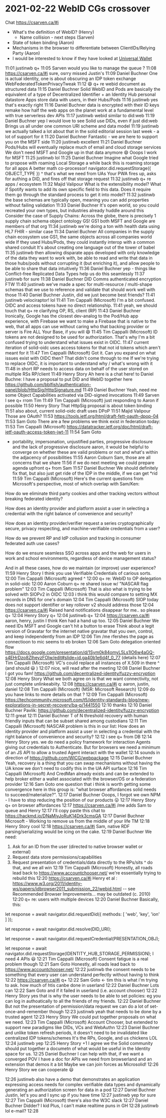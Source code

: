 # 2021-02-22 WebID CGs crossover
Chat
https://csarven.ca/#i
* What's the definition of WebID? (Henry)
  * Name collision - next steps (Sarven)
* State of token binding (Aaron)
* Mechanisms in the browser to differentiate between ClientIDs/Relying Party (Aaron)
* I would be interested to know if they have looked at [Universal Wallet](
https://w3c-ccg.github.io/universal-wallet-interop-spec/
)


11:01
justinwb
q+
11:05
Sarven would you like to manage the queue ?
11:08
https://csarven.ca/#i
sure, osrry missed Justin's
11:09
Daniel Buchner
One is actual identity, one is about obscuring an IDP token exchange
WebFederatedTokenPrivacyTweak
11:12
😄
q+ re webid document as structured data
11:15
Daniel Buchner
Solid WebID and Pods are basically the equivalent of a type of Decentralized Identifier + an Identity Hub personal datastore
Apps store data with users, in their Hubs/Pods
11:16
justinwb
yes that's exactly right
11:16
Daniel Buchner
data is encrypted with their ID keys
remake how half the web apps on the planet work at a fundamental level with true serverless dev APIs
11:17
justinwb
webid similar to did:web
11:19
Daniel Buchner
yep
I would love to see Solid use DIDs, even if just did:web
Brings us all under one common URI scheme and data model
11:19
justinwb
we actually talked a lot about that in the solid editorial session last week - a lot of support for it
11:20
Daniel Buchner
Fantastic - we are here to support you on the MSFT side
11:20
justinwb
excellent
11:21
Daniel Buchner
Pods/Hubs will eventually replace much of email and cloud storage services
We don't need MSFT and Google up in that data anymore  😄
Ooops I work for MSFT
11:25
justinwb
lol
11:25
Daniel Buchner
Imagine what Google tried to propose with roaming Local Storage a while back
this is roaming storage for all apps
A better math co-processor!
navigator.did.requestStorage({ OBJECT_TYPE })
^ that's what we need from UAs
Your PWA fires up, asks for authing a DID, and fires off that storage request
11:32
justinwb
q+ re apps / ecosystem
11:32
Majid Valipour
What is the extensibility model? What if Spotify wants to add its own specific field to this data.  Does it require them go through the standard process to get it into model?
11:32
justinwb
the base schemas are typically open, meaning you can add properties without failing validation
11:33
Daniel Buchner
It's open world, so you could recreated your own types, but industries already huddle around this
Consider the case of Supply Chains:
Across the globe, there is precisely 1 supply chain schema object ontology
GS!
GS1
both MSFT and Google are members of that org
11:34
justinwb
we're doing a ton with health data using HL7 FHIR - similar case
11:34
Daniel Buchner
All companies in the supply chain ecosystem use GS1, the same objects across all companies world wide
If they used Hubs/Pods, they could instantly interop with a common shared conduit
It's about creating one language out of the tower of babel
11:35
justinwb
then allowing disparate apps developed with only knowledge of the data they want to work with, be able to read and write that data in those hubs/pods without corrupting it (but enriching it), and allow people to be able to share that data intuitively
11:36
Daniel Buchner
yep - things like Conflict-free Replicated Data Types help us do this seamlessly
11:37
justinwb
for sure
11:38
Daniel Buchner
DID Comms authenticated encryption FTW
11:40
justinwb
we've made a spec for multi-resource / multi-shape schemas that we use to reference and validate that should work well with those
11:40
Daniel Buchner
Justin, did we just become best friends?
11:41
justinwb
velociraptor!
lol
11:41
Tim Cappalli (Microsoft)
I'm a bit confused. OIDC and access tokens have no direct relationship.
11:41
yeah, we should touch that
q+ re clarifying OP, RS, client (RP)
11:43
Daniel Buchner
Ironically, Google has the closest dev-analog to the Pod/Hub app experience, with Firebase
we want to make a Firebase that is native to the web, that all apps can use without caring who that backing provider or server is
Fire ALL Your Base, if you will  😄
11:45
Tim Cappalli (Microsoft)
ID tokens are not designed to be used for authorization. That's why I'm a bit confused trying to understand what issues exist in OIDC.
11:47
current iteration of solid-oidc uses access tokens for that not id tokens which aren't meant for it
11:47
Tim Cappalli (Microsoft)
Got it. Can you expand on what issues exist with OIDC then? That didn't come through to me
If we're trying to replace OIDC, it is important to understand why / what's wrong with it
11:48
in short RP needs to access data on behalf of the user stored on multiple RSs
RP/client
11:49
Henry Story
Ah here is a chat here!
to Daniel Buchne: I have a proposal to put DID and WebID together here 
https://github.com/bblfish/authentication-panel/blob/HttpSig/HttpSignature.md
11:49
Daniel Buchner
Yeah, need me some Object Capabilities activated via DID-signed invocations
11:49
Sarven I see q+ rrom Tim
11:49
Tim Cappalli (Microsoft)
just responding to Aaron if possible
11:50
Henry Story
That HttpSig proposal is about token binding
11:51
also about, current solid-oidc draft uses DPoP
11:51
Majid Valipour
Those are OAuth?
11:53
https://tools.ietf.org/html/draft-fett-oauth-dpop-04
11:53
Sam Goto
There are a few problems we think exist in federation today:
11:53
Tim Cappalli (Microsoft)
https://datatracker.ietf.org/doc/html/draft-ietf-oauth-access-token-jwt-11
11:54
Sam Goto
- portability, impersonation, unjustified parties, progressive disclosure and the lack of progressive disclosure
aaron, it would be helpful to converge on whether these are valid problems or not
and what's within the adjacency of possibilities
11:55
Aaron Coburn
Sam, those are all concerns that we share
11:56
if we do next meeting we could prepare agenda upfront
q+ from Sam
11:57
Daniel Buchner
We should definitely fix that, but also just get ride of the IDP in the middle, if we can
get *rid
11:59
Tim Cappalli (Microsoft)
Here's the current questions from Microsoft's perspective, most of which overlap with Sam/Ken:

How do we eliminate third party cookies and other tracking vectors without breaking federated identity?

How does an identity provider and platform assist a user in selecting a credential with the right balance of convenience and security?

How does an identity provider/verifier request a series cryptographically secure, privacy respecting, and machine-verifiable credentials from a user?

How do we prevent RP and IdP collusion and tracking in consumer federated auth use cases?

How do we ensure seamless SSO across apps and the web for users in work and school environments, regardless of device management status?

And in all these cases, how do we maintain (or improve) user experience?
11:59
Henry Story
I think you use Verifiable Credentials of carious sorts.
12:00
Tim Cappalli (Microsoft)
agreed ^
12:00
q+ re: WebID to OP delegation in solid-oidc
12:00
Aaron Coburn
q+ re shared issue w/ "NASCAR flag problem"
12:03
Tim Cappalli (Microsoft)
That is also what is trying to be solved with SIOPv2 in OIDC
12:03
i think this would compare to setting MX records in DNS
for one's domain
12:04
Tim Cappalli (Microsoft)
SIOP today does not support identifier or key rollover
v2 should address those
12:04
https://csarven.ca/#i
Raised hand notifications disappear for me.. so please q+
12:04
Henry Story
q+
12:04
justinwb
q+
12:04
https://csarven.ca/#i
aaron, henry, justin
I think Ken had a hand up too.
12:05
Daniel Buchner
We need IDs MSFT and Google can't hit a button to erase
Think about a legit version of Gravatar for the internet
native gravatar
that you own, control, and keep independently from an IDP
12:06
Tim
/me rfershes the page as connectioon to mic seems to eb broken
12:06
Sam Goto
delegation oriented flow
https://docs.google.com/presentation/d/1Sym0k84omyL5Ls1lO6w4aGQ-s4EHrDzo8ZlheyzFOlw/edit#slide=id.ga40b1e6d4f_0_77
(details here)
12:07
Tim Cappalli (Microsoft)
VC's could replace all instances of X.509 in there ^
(and should 😃 )
12:07
nice, will read after the meeting
12:08
Daniel Buchner
I got you fam! 
https://github.com/decentralized-identity/fuzzy-encryption
12:08
Henry Story
What we both agree on is that we want connectivity, not just complete unlinkeabiity.
12:08
https://csarven.ca/#i
q: aaron, justin, daniel
12:08
Tim Cappalli (Microsoft)
(MSR: Microsoft Research)
12:09
do you have links to more details on that ?
12:09
Tim Cappalli (Microsoft)
https://techcommunity.microsoft.com/t5/identity-standards-blog/new-explorations-in-secret-recovery/ba-p/1441550
12:10
thanks
12:10
Daniel Buchner
Pavlik: 
https://github.com/decentralized-identity/fuzzy-encryption
12:11
great
12:11
Daniel Buchner
T of N threshold recovery with human friendly inputs that can be subset shared among custodians
12:11
Tim Cappalli (Microsoft)
NASCAR problem is this in our list: How does an identity provider and platform assist a user in selecting a credential with the right balance of convenience and security?
12:12
i see q+ from DB
12:14
Henry Story
yes. we do need a policy framework for interaction Agents giving out credentials to Authenticate. But for browsers we need a minimum of an JS API to allow a trusted Agent interact with the wallet
12:14
sounds in direction of 
https://github.com/WICG/webpackage
12:15
Daniel Buchner
Yeah, recovery is a thing that you can swap mechanisms without having the UA know
we don't need to codify this in the UA API surface
12:16
Tim Cappalli (Microsoft)
And CredMan already exists and can be extended to help broker
either a wallet associated with the browser/OS or a federation provider
12:16
Sam Goto
one question that i think is worth getting some convergence here in this group is: "what browser affordances solid needs to succeed/materialize?".
12:17
Daniel Buchner
Ooops, I forgot we own NPM - I have to stop reducing the position of our products  😛
12:17
Henry Story
q+ on browser affordances
12:17
https://csarven.ca/#i
/me adds Sam to queue and Henry
12:17
I'll copy paste this chat to 
https://hackmd.io/DNaMjyJoRuK14Drk3cmsGA
12:17
Daniel Buchner
Microsoft - Working to remove us from the middle of your life TM
12:18
Henry Story
cool
12:18
https://csarven.ca/#i
Sam, native RDF parsing/serializing would be icing on the cake.
12:19
Daniel Buchner
We need:
1. Ask for an ID from the user (directed to native browser wallet or external)
2. Request data store permissions/capabilities
3. Request presentation of credentials/data directly to the RPs/sits
^ do that, and we all win
12:19
Tim Cappalli (Microsoft)
Honestly, all roads lead back to 
https://www.accountchooser.net/
we're essentially trying to rebuild this
12:20
https://csarven.ca/#i
Henry et al : 
https://www.w3.org/2011/identity-ws/papers/idbrowser2011_submission_22/webid.html
 -- see Recommended Browser Improvements... may be outdated (c. 2010)
12:20
q+ re: users with multiple devices
12:20
Daniel Buchner
Basically, this:

let response = await navigator.did.requestDid({
  methods: [
    'web',
    'key',
    'ion'
  ]
});

let response = await navigator.did.resolve(DID_URI);

let response = await navigator.did.requestCredential(PRESENTATION_OBJ);

let response = await navigator.did.requestStorage(IDENTITY_HUB_STORAGE_PERMISSION);
I need 4 APIs 😃
12:21
Tim Cappalli (Microsoft)
Consent fatigue is a real problem though
12:21
Sam Goto
Honestly, all roads lead back to 
https://www.accountchooser.net/
12:22
justinwb
the consent needs to be something that every user can understand perfectly without having to think
12:22
https://csarven.ca/#i
q+
12:22
Sam Goto
<- tim this is what i'm trying to ask.
how much of htis canbe done in userland
12:22
Daniel Buchner
Lots can
12:22
Sam Goto
and if it failed in userland (i.e. account chooser)
12:22
Henry Story
yes that is why the user needs to be able to set policies: eg you can log in authoatically to all the friends of my friends.
12:22
Daniel Buchner
But not the presentation of permission/data request
we can do a lot of set-once-and-remember though
12:23
justinwb
yeah that needs to be done by a trusted agent
12:23
Henry Story
We could put together proposals on what we need.
12:23
Tim Cappalli (Microsoft)
Account Chooser, but extended to support new paradigms like DIDs, VCs and WebAuthn
12:23
Daniel Buchner
and unlike token refresh periods, it doesn't need to be invalidated like centralized IDP tokens/schemes
It's the RPs, Google, and us chickens LOL
12:24
justinwb
yep
12:25
Henry Story
+1 I agree we the Solid community should put together a documetn of what would be useful in the Identity space for us.
12:25
Daniel Buchner
I can help with that, if we want a converged POV
I have a doc for APIs we need
from browserland
and an extension that demos it a bit
Maybe we can join forces as Microsolid!
12:26
Henry Story
we can cooperate 😃

12:26
justinwb
also have a demo that demonstrates an application expressing access needs for complex verifiable data types and dynamically generating an authorization screen for data in a pod
12:27
Daniel Buchner
Justin, let's you and I sync up
if you have time
12:27
justinwb
yep for sure
12:27
Tim Cappalli (Microsoft)
there's also the W3C slack
12:27
Daniel Buchner
Didder?
I kid
Plus, I can't make realtime puns in GH
12:28
justinwb
lol
e-mail?
12:28

